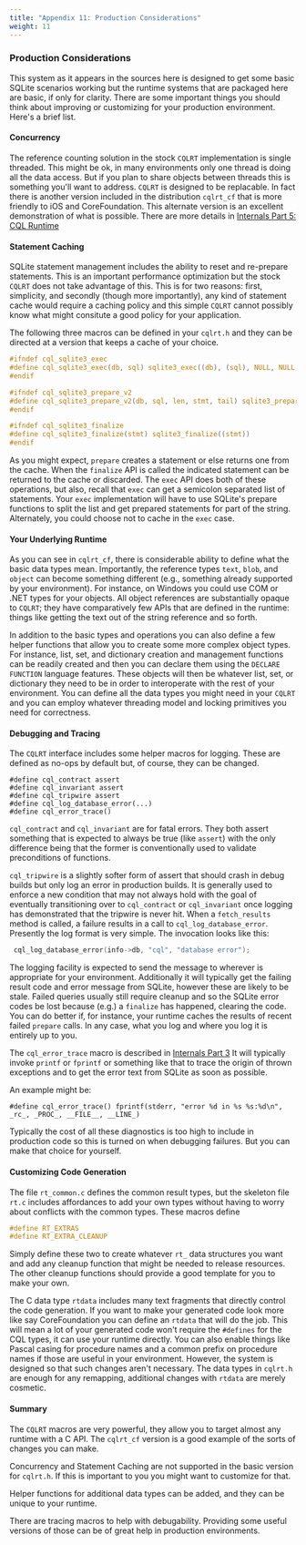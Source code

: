 ```yaml
---
title: "Appendix 11: Production Considerations"
weight: 11
---
```

<!---
-- Copyright (c) Meta Platforms, Inc. and affiliates.
--
-- This source code is licensed under the MIT license found in the
-- LICENSE file in the root directory of this source tree.
-->

### Production Considerations

This system as it appears in the sources here is designed to get some basic SQLite scenarios working but
the runtime systems that are packaged here are basic, if only for clarity.  There are some important
things you should think about improving or customizing for your production environment. Here's a brief list.


#### Concurrency

The reference counting solution in the stock `CQLRT` implementation is single threaded.  This might be ok,
in many environments only one thread is doing all the data access.  But if you plan to share objects
between threads this is something you'll want to address.  `CQLRT` is designed to be replacable.  In fact
there is another version included in the distribution `cqlrt_cf` that is more friendly to iOS and CoreFoundation.
This alternate version is an excellent demonstration of what is possible.  There are more details
in [Internals Part 5: CQL Runtime](developer_guide.html#part-5-cql-runtime)

#### Statement Caching

SQLite statement management includes the ability to reset and re-prepare statements.  This is an
important performance optimization but the stock `CQLRT` does not take advantage of this.  This is
for two reasons:  first, simplicity, and secondly (though more importantly), any kind of statement cache would require
a caching policy and this simple `CQLRT` cannot possibly know what might consitute a good policy
for your application.

The following three macros can be defined in your `cqlrt.h` and they can be directed at a version that
keeps a cache of your choice.

```c
#ifndef cql_sqlite3_exec
#define cql_sqlite3_exec(db, sql) sqlite3_exec((db), (sql), NULL, NULL, NULL)
#endif

#ifndef cql_sqlite3_prepare_v2
#define cql_sqlite3_prepare_v2(db, sql, len, stmt, tail) sqlite3_prepare_v2((db), (sql), (len), (stmt), (tail))
#endif

#ifndef cql_sqlite3_finalize
#define cql_sqlite3_finalize(stmt) sqlite3_finalize((stmt))
#endif
```
As you might expect, `prepare` creates a statement or else returns one from the cache.
When the `finalize` API is called the indicated statement can be returned to the cache or discarded.
The `exec` API does both of these operations, but also, recall that `exec` can get a semicolon
separated list of statements. Your `exec` implementation will have to use SQLite's prepare functions
to split the list and get prepared statements for part of the string.  Alternately, you could choose
not to cache in the `exec` case.

#### Your Underlying Runtime

As you can see in `cqlrt_cf`, there is considerable ability to define what the basic data types mean.  Importantly,
the reference types `text`, `blob`, and `object` can become something different (e.g., something
already supported by your environment).  For instance, on Windows you could use COM or .NET types
for your objects.  All object references are substantially opaque to `CQLRT`; they have comparatively
few APIs that are defined in the runtime:  things like getting the text out of the string reference
and so forth.

In addition to the basic types and operations you can also define a few helper functions that
allow you to create some more complex object types.  For instance, list, set, and dictionary
creation and management functions can be readily created and then you can declare them using
the `DECLARE FUNCTION` language features.  These objects will then be whatever list, set, or
dictionary they need to be in order to interoperate with the rest of your environment.  You can
define all the data types you might need in your `CQLRT` and you can employ whatever
threading model and locking primitives you need for correctness.

#### Debugging and Tracing

The `CQLRT` interface includes some helper macros for logging.  These are defined
as no-ops by default but, of course, they can be changed.

```
#define cql_contract assert
#define cql_invariant assert
#define cql_tripwire assert
#define cql_log_database_error(...)
#define cql_error_trace()
```

`cql_contract` and `cql_invariant` are for fatal errors. They both assert something
that is expected to always be true (like `assert`) with the only difference being that
the former is conventionally used to validate preconditions of functions.

`cql_tripwire` is a slightly softer form of assert that should crash in debug
builds but only log an error in production builds. It is generally used to enforce
a new condition that may not always hold with the goal of eventually transitioning
over to `cql_contract` or `cql_invariant` once logging has demonstrated that the
tripwire is never hit.
When a `fetch_results` method is called, a failure results in a call to `cql_log_database_error`.
Presently the log format is very simple.  The invocation looks like this:

```c
 cql_log_database_error(info->db, "cql", "database error");
```
The logging facility is expected to send the message to wherever is appropriate for your environment.
Additionally it will typically get the failing result code and error message from SQLite, however
these are likely to be stale. Failed queries usually still require cleanup and so the SQLite error
codes be lost because (e.g.) a `finalize` has happened, clearing the code. You can do better if,
for instance, your runtime caches the results of recent failed `prepare` calls. In any case,
what you log and where you log it is entirely up to you.

The `cql_error_trace` macro is described in [Internals Part 3](../../developer_guide/03_c_code_generation.md#cleanup-and-errors)
It will typically invoke `printf` or `fprintf` or something like that to trace the origin of thrown
exceptions and to get the error text from SQLite as soon as possible.

An example might be:

```
#define cql_error_trace() fprintf(stderr, "error %d in %s %s:%d\n", _rc_, _PROC_, __FILE__, __LINE_)
```
Typically the cost of all these diagnostics is too high to include in production code so this is
turned on when debugging failures.  But you can make that choice for yourself.

#### Customizing Code Generation

The file `rt_common.c` defines the common result types, but the skeleton file `rt.c`
includes affordances to add your own types without having to worry about conflicts with the
common types.  These macros define

```c
#define RT_EXTRAS
#define RT_EXTRA_CLEANUP
```

Simply define these two to create whatever `rt_` data structures you want and add any
cleanup function that might be needed to release resources.  The other cleanup
functions should provide a good template for you to make your own.

The C data type `rtdata` includes many text fragments that directly control the
code generation.  If you want to make your generated code look more like say
CoreFoundation you can define an `rtdata` that will do the job.  This will mean
a lot of your generated code won't require the `#defines` for the CQL types,
it can use your runtime directly.  You can also enable things like Pascal casing
for procedure names and a common prefix on procedure names if those are useful
in your environment.  However, the system is designed so that such changes
aren't necessary.  The data types in `cqlrt.h` are enough for any remapping,
additional changes with `rtdata` are merely cosmetic.

#### Summary

The `CQLRT` macros are very powerful, they allow you to target almost any
runtime with a C API.  The `cqlrt_cf` version is a good example of the
sorts of changes you can make.

Concurrency and Statement Caching are not supported in the basic version
for `cqlrt.h`.  If this is important to you you might want to customize for that.

Helper functions for additional data types can be added, and they can be
unique to your runtime.

There are tracing macros to help with debugability.  Providing some
useful versions of those can be of great help in production environments.
